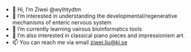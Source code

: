 - 👋 Hi, I’m Ziwei @wylhtydtm
- 👀 I’m interested in understanding the developmental/regenerative mechanisms of enteric nervous system 
- 🌱 I’m currently learning vairous bioinformatics tools 
- 💞️ I’m also interested in classical piano pieces and impressionism art.
- 📫 You can reach me via email ziwei.liu@ki.se

<!---
wylhtydtm/wylhtydtm is a ✨ special ✨ repository because its `README.md` (this file) appears on your GitHub profile.
You can click the Preview link to take a look at your changes.
--->
